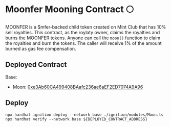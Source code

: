 # Moonfer Mooning Contract 🌕

MOONFER is a $mfer-backed child token created on Mint Club that has 10% sell royalties.
This contract, as the roylaty owner, claims the royalties and burns the MOONFER tokens.
Anyone can call the `moon()` function to claim the royalties and burn the tokens.
The caller will receive 1% of the amount burned as gas fee compensation.

## Deployed Contract

Base:

- Moon: [0xe3Ab60CA499408BAafc236ae6aEF2ED7074A9A96](https://basescan.org/address/0xe3Ab60CA499408BAafc236ae6aEF2ED7074A9A96#code)

## Deploy

```shell
npx hardhat ignition deploy --network base ./ignition/modules/Moon.ts
npx hardhat verify --network base ${DEPLOYED_CONTRACT_ADDRESS}
```
